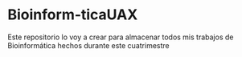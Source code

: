 # Bioinform-ticaUAX
Este repositorio lo voy a crear para almacenar todos mis trabajos de Bioinformática hechos durante este cuatrimestre 
